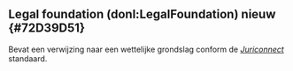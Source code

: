 ## Legal foundation (donl:LegalFoundation) nieuw {#72D39D51}
Bevat een verwijzing naar een wettelijke grondslag conform de <a href='https://www.koopoverheid.nl/standaarden/juriconnect' target='_blank'><i>Juriconnect</i></a> standaard.
<section data-include-format='markdown' data-include='088-Eigenschappen.md'/>
<section data-include-format='markdown' data-include='092-Voorbeelden.md'/>
<section data-include-format='markdown' data-include='094-Voorbeelden.md'/>
